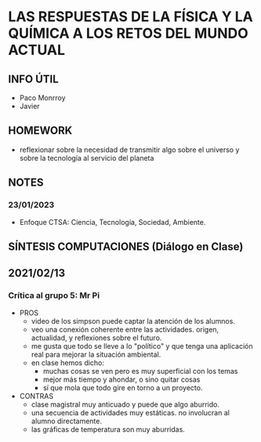# LAS RESPUESTAS DE LA FÍSICA Y LA QUÍMICA A LOS RETOS DEL MUNDO ACTUAL

## INFO ÚTIL
- Paco Monrroy
- Javier

## HOMEWORK
- reflexionar sobre la necesidad de transmitir algo sobre el universo y sobre la tecnología al servicio del planeta

## NOTES

### 23/01/2023
- Enfoque CTSA: Ciencia, Tecnología, Sociedad, Ambiente.

## SÍNTESIS COMPUTACIONES (Diálogo en Clase)

## 2021/02/13
### Crítica al grupo 5: Mr Pi
- PROS
    - video de los simpson puede captar la atención de los alumnos.
    - veo una conexión coherente entre las actividades. origen, actualidad, y reflexiones sobre el futuro.
    - me gusta que todo se lleve a lo "político" y que tenga una aplicación real para mejorar la situación ambiental.
    - en clase hemos dicho:
        - muchas cosas se ven pero es muy superficial con los temas
        - mejor más tiempo y ahondar, o sino quitar cosas
        - sí que mola que todo gire en torno a un proyecto.
- CONTRAS
    - clase magistral muy anticuado y puede que algo aburrido.
    - una secuencia de actividades muy estáticas. no involucran al alumno directamente.
    - las gráficas de temperatura son muy aburridas.